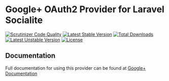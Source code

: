 # Google+ OAuth2 Provider for Laravel Socialite

[![Scrutinizer Code Quality](https://img.shields.io/scrutinizer/g/SocialiteProviders/Google-Plus.svg?style=flat-square)](https://scrutinizer-ci.com/g/SocialiteProviders/Google-Plus/?branch=master)
[![Latest Stable Version](https://img.shields.io/packagist/v/socialiteproviders/google.svg?style=flat-square)](https://packagist.org/packages/socialiteproviders/google)
[![Total Downloads](https://img.shields.io/packagist/dt/socialiteproviders/google.svg?style=flat-square)](https://packagist.org/packages/socialiteproviders/google)
[![Latest Unstable Version](https://img.shields.io/packagist/vpre/socialiteproviders/google.svg?style=flat-square)](https://packagist.org/packages/socialiteproviders/google)
[![License](https://img.shields.io/packagist/l/socialiteproviders/google.svg?style=flat-square)](https://packagist.org/packages/socialiteproviders/google)

## Documentation

Full documentation for using this provider can be found at [Google+ Documentation](http://socialiteproviders.github.io/providers/google+/)
